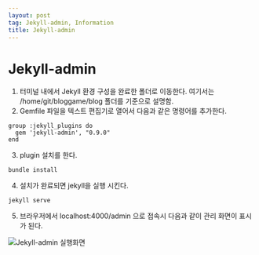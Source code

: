 ```yaml
---
layout: post
tag: Jekyll-admin, Information
title: Jekyll-admin
---
```


# Jekyll-admin
1. 터미널 내에서 Jekyll 환경 구성을 완료한 폴더로 이동한다. 여기서는 /home/git/bloggame/blog 폴더를 기준으로 설명함.
2. Gemfile 파일을 텍스트 편집기로 열어서 다음과 같은 명령어를 추가한다.
```
group :jekyll_plugins do
  gem 'jekyll-admin', "0.9.0"
end
```
3. plugin 설치를 한다.

`bundle install`

4. 설치가 완료되면 jekyll을 실행 시킨다.

`jekyll serve`

5. 브라우저에서 localhost:4000/admin 으로 접속시 다음과 같이 관리 화면이 표시가 된다.

![Jekyll-admin 실행화면](https://user-images.githubusercontent.com/84278264/146332144-b6b65595-6e3d-4488-a8c6-3a53cebafa62.png)
